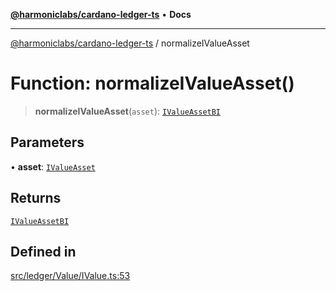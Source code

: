 [**@harmoniclabs/cardano-ledger-ts**](../README.md) • **Docs**

***

[@harmoniclabs/cardano-ledger-ts](../globals.md) / normalizeIValueAsset

# Function: normalizeIValueAsset()

> **normalizeIValueAsset**(`asset`): [`IValueAssetBI`](../type-aliases/IValueAssetBI.md)

## Parameters

• **asset**: [`IValueAsset`](../type-aliases/IValueAsset.md)

## Returns

[`IValueAssetBI`](../type-aliases/IValueAssetBI.md)

## Defined in

[src/ledger/Value/IValue.ts:53](https://github.com/HarmonicLabs/cardano-ledger-ts/blob/94dd590ffe94133126b0d8d49920fc7b002e1975/src/ledger/Value/IValue.ts#L53)
